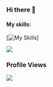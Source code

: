 ### Hi there 👋


#### My skills:
[![My Skills](https://skillicons.dev/icons?i=git,discord,cs,py,nodejs,bots,idea,js,ps,ae,pr,github,blender,unity,visualstudio,vscode)]

![ ](https://github-readme-stats.vercel.app/api/top-langs/?username=SakuraaDevelopment&theme=dracula&show_icons=true)

### Profile Views
![ ](https://komarev.com/ghpvc/?username=SakuraaDevelopment&style=flat-square&color=blueviolet)
